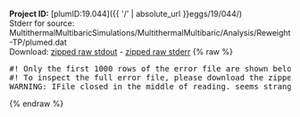 **Project ID:** [plumID:19.044]({{ '/' | absolute_url }}eggs/19/044/)  
Stderr for source:  MultithermalMultibaricSimulations/MultithermalMultibaric/Analysis/Reweight-TP/plumed.dat   
Download: [zipped raw stdout](plumed.dat.plumed.stdout.txt.zip) - [zipped raw stderr](plumed.dat.plumed.stderr.txt.zip) 
{% raw %}
<pre>
#! Only the first 1000 rows of the error file are shown below
#! To inspect the full error file, please download the zipped raw stderr file above
WARNING: IFile closed in the middle of reading. seems strange!
</pre>
{% endraw %}
